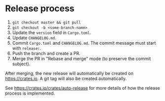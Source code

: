 # Release process

1. `git checkout master && git pull`
2. `git checkout -b <some-branch-name>`
3. Update the `version` field in `Cargo.toml`.
5. Update `CHANGELOG.md`.
6. Commit `Cargo.toml` and `CHANGELOG.md`. The commit message must start
   with `release:`.
7. Push the branch and create a PR.
8. Merge the PR in "Rebase and merge" mode (to preserve the commit subject).

After merging, the new release will automatically be created on
<https://crates.io>. A git tag will also be created automatically.

See <https://crates.io/crates/auto-release> for more details of how the
release process is implemented.
